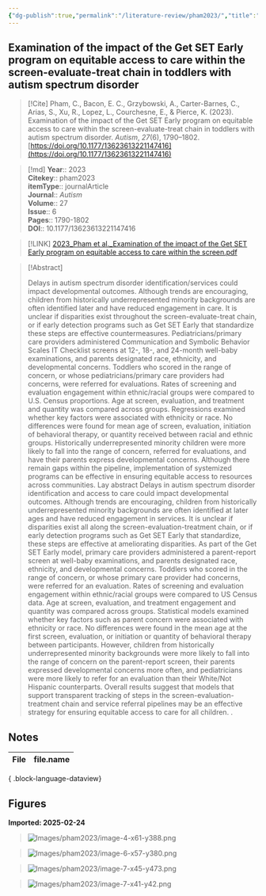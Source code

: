 ```yaml
---
{"dg-publish":true,"permalink":"/literature-review/pham2023/","title":"Examination of the impact of the Get SET Early program on equitable access to care within the screen-evaluate-treat chain in toddlers with autism spectrum disorder"}
---
```



## Examination of the impact of the Get SET Early program on equitable access to care within the screen-evaluate-treat chain in toddlers with autism spectrum disorder

> [!Cite]
> Pham, C., Bacon, E. C., Grzybowski, A., Carter-Barnes, C., Arias, S., Xu, R., Lopez, L., Courchesne, E., & Pierce, K. (2023). Examination of the impact of the Get SET Early program on equitable access to care within the screen-evaluate-treat chain in toddlers with autism spectrum disorder. _Autism_, _27_(6), 1790–1802. [https://doi.org/10.1177/13623613221147416](https://doi.org/10.1177/13623613221147416)


>[!md]
> **Year**:: 2023   
> **Citekey**:: pham2023  
> **itemType**:: journalArticle  
> **Journal**:: *Autism*  
> **Volume**:: 27  
> **Issue**:: 6   
> **Pages**:: 1790-1802  
> **DOI**:: 10.1177/13623613221147416    

> [!LINK] 
> [2023_Pham et al._Examination of the impact of the Get SET Early program on equitable access to care within the screen.pdf](zotero://select/library/items/GL9UIUPT)

> [!Abstract]
>
> Delays in autism spectrum disorder identification/services could impact developmental outcomes. Although trends are encouraging, children from historically underrepresented minority backgrounds are often identified later and have reduced engagement in care. It is unclear if disparities exist throughout the screen-evaluate-treat chain, or if early detection programs such as Get SET Early that standardize these steps are effective countermeasures. Pediatricians/primary care providers administered Communication and Symbolic Behavior Scales IT Checklist screens at 12-, 18-, and 24-month well-baby examinations, and parents designated race, ethnicity, and developmental concerns. Toddlers who scored in the range of concern, or whose pediatricians/primary care providers had concerns, were referred for evaluations. Rates of screening and evaluation engagement within ethnic/racial groups were compared to U.S. Census proportions. Age at screen, evaluation, and treatment and quantity was compared across groups. Regressions examined whether key factors were associated with ethnicity or race. No differences were found for mean age of screen, evaluation, initiation of behavioral therapy, or quantity received between racial and ethnic groups. Historically underrepresented minority children were more likely to fall into the range of concern, referred for evaluations, and have their parents express developmental concerns. Although there remain gaps within the pipeline, implementation of systemized programs can be effective in ensuring equitable access to resources across communities.
Lay abstract
Delays in autism spectrum disorder identification and access to care could impact developmental outcomes. Although trends are encouraging, children from historically underrepresented minority backgrounds are often identified at later ages and have reduced engagement in services. It is unclear if disparities exist all along the screen-evaluation-treatment chain, or if early detection programs such as Get SET Early that standardize, these steps are effective at ameliorating disparities. As part of the Get SET Early model, primary care providers administered a parent-report screen at well-baby examinations, and parents designated race, ethnicity, and developmental concerns. Toddlers who scored in the range of concern, or whose primary care provider had concerns, were referred for an evaluation. Rates of screening and evaluation engagement within ethnic/racial groups were compared to US Census data. Age at screen, evaluation, and treatment engagement and quantity was compared across groups. Statistical models examined whether key factors such as parent concern were associated with ethnicity or race. No differences were found in the mean age at the first screen, evaluation, or initiation or quantity of behavioral therapy between participants. However, children from historically underrepresented minority backgrounds were more likely to fall into the range of concern on the parent-report screen, their parents expressed developmental concerns more often, and pediatricians were more likely to refer for an evaluation than their White/Not Hispanic counterparts. Overall results suggest that models that support transparent tracking of steps in the screen-evaluation-treatment chain and service referral pipelines may be an effective strategy for ensuring equitable access to care for all children.
>.
> 


## Notes

| File | file.name |
| ---- | --------- |

{ .block-language-dataview}



## Figures

**Imported: 2025-02-24**

> ![Images/pham2023/image-4-x61-y388.png](/img/user/Images/pham2023/image-4-x61-y388.png)

> ![Images/pham2023/image-6-x57-y380.png](/img/user/Images/pham2023/image-6-x57-y380.png)

> ![Images/pham2023/image-7-x45-y473.png](/img/user/Images/pham2023/image-7-x45-y473.png)

> ![Images/pham2023/image-7-x41-y42.png](/img/user/Images/pham2023/image-7-x41-y42.png)